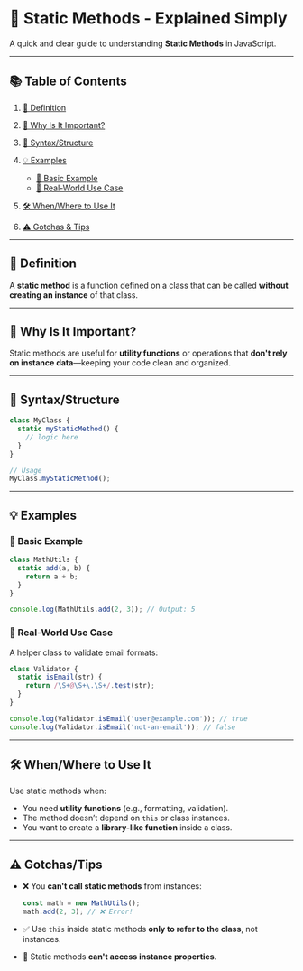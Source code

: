 # 📘 Static Methods - Explained Simply

A quick and clear guide to understanding **Static Methods** in JavaScript.

---

## 📚 Table of Contents

1. [📖 Definition](#definition)
2. [🎯 Why Is It Important?](#why-is-it-important)
3. [🧱 Syntax/Structure](#syntaxstructure)
4. [💡 Examples](#examples)

   - [🔹 Basic Example](#basic-example)
   - [🔸 Real-World Use Case](#real-world-use-case)

5. [🛠️ When/Where to Use It](#whenwhere-to-use-it)
6. [⚠️ Gotchas & Tips](#gotchastips)

---

## 📖 Definition

A **static method** is a function defined on a class that can be called
**without creating an instance** of that class.

---

## 🎯 Why Is It Important?

Static methods are useful for **utility functions** or operations that **don't
rely on instance data**—keeping your code clean and organized.

---

## 🧱 Syntax/Structure

```javascript
class MyClass {
  static myStaticMethod() {
    // logic here
  }
}

// Usage
MyClass.myStaticMethod();
```

---

## 💡 Examples

### 🔹 Basic Example

```javascript
class MathUtils {
  static add(a, b) {
    return a + b;
  }
}

console.log(MathUtils.add(2, 3)); // Output: 5
```

### 🔸 Real-World Use Case

A helper class to validate email formats:

```javascript
class Validator {
  static isEmail(str) {
    return /\S+@\S+\.\S+/.test(str);
  }
}

console.log(Validator.isEmail('user@example.com')); // true
console.log(Validator.isEmail('not-an-email')); // false
```

---

## 🛠️ When/Where to Use It

Use static methods when:

- You need **utility functions** (e.g., formatting, validation).
- The method doesn’t depend on `this` or class instances.
- You want to create a **library-like function** inside a class.

---

## ⚠️ Gotchas/Tips

- ❌ You **can't call static methods** from instances:

  ```javascript
  const math = new MathUtils();
  math.add(2, 3); // ❌ Error!
  ```

- ✅ Use `this` inside static methods **only to refer to the class**, not
  instances.

- 📌 Static methods **can't access instance properties**.
